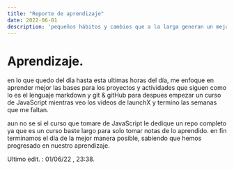 ```yaml
---
title: "Reporte de aprendizaje"
date: 2022-06-01
description: 'pequeños hábitos y cambios que a la larga generan un mejor desarrollo.'
---
```

# Aprendizaje. 
en lo que quedo del día hasta esta ultimas horas del día, me enfoque en aprender mejor las bases para los proyectos y actividades que siguen 
como lo es el lenguaje markdown y git & gitHub para despues empezar un curso de JavaScript mientras veo los videos de launchX y termino 
las semanas que me faltan. 

aun no se si el curso que tomare de JavaScript le dedique un repo completo ya que es un curso baste largo para solo tomar notas de lo aprendido. 
en fin terminamos el día de la mejor manera posible, sabiendo que hemos progresado en nuestro aprendizaje. 

Ultimo edit. : 01/06/22 , 23:38.
